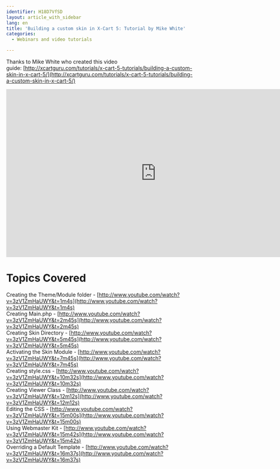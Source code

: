 ```yaml
---
identifier: H18D7VfSD
layout: article_with_sidebar
lang: en
title: 'Building a custom skin in X-Cart 5: Tutorial by Mike White'
categories:
  - Webinars and video tutorials

---
```



Thanks to Mike White who created this video guide: [http://xcartguru.com/tutorials/x-cart-5-tutorials/building-a-custom-skin-in-x-cart-5/](http://xcartguru.com/tutorials/x-cart-5-tutorials/building-a-custom-skin-in-x-cart-5/)

<iframe class="youtube-player" type="text/html" style="width: 800px; height: 450px" src="http://www.youtube.com/embed/3zV1ZmHaUWY" frameborder="0"></iframe>

# Topics Covered

Creating the Theme/Module folder - [http://www.youtube.com/watch?v=3zV1ZmHaUWY&t=1m4s](http://www.youtube.com/watch?v=3zV1ZmHaUWY&t=1m4s)  
Creating Main.php - [http://www.youtube.com/watch?v=3zV1ZmHaUWY&t=2m45s](http://www.youtube.com/watch?v=3zV1ZmHaUWY&t=2m45s)  
Creating Skin Directory - [http://www.youtube.com/watch?v=3zV1ZmHaUWY&t=5m45s](http://www.youtube.com/watch?v=3zV1ZmHaUWY&t=5m45s)  
Activating the Skin Module - [http://www.youtube.com/watch?v=3zV1ZmHaUWY&t=7m45s](http://www.youtube.com/watch?v=3zV1ZmHaUWY&t=7m45s)  
Creating style.css - [http://www.youtube.com/watch?v=3zV1ZmHaUWY&t=10m32s](http://www.youtube.com/watch?v=3zV1ZmHaUWY&t=10m32s)  
Creating Viewer Class - [http://www.youtube.com/watch?v=3zV1ZmHaUWY&t=12m12s](http://www.youtube.com/watch?v=3zV1ZmHaUWY&t=12m12s)  
Editing the CSS - [http://www.youtube.com/watch?v=3zV1ZmHaUWY&t=15m00s](http://www.youtube.com/watch?v=3zV1ZmHaUWY&t=15m00s)  
Using Webmaster Kit - [http://www.youtube.com/watch?v=3zV1ZmHaUWY&t=15m42s](http://www.youtube.com/watch?v=3zV1ZmHaUWY&t=15m42s)  
Overriding a Default Template - [http://www.youtube.com/watch?v=3zV1ZmHaUWY&t=16m37s](http://www.youtube.com/watch?v=3zV1ZmHaUWY&t=16m37s)